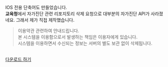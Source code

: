 IOS 전용 단축어도 만들었습니다.<br>
<b>교육청</b>에서 자가진단 관련 리포지토리 삭제 요청으로 대부분의 자가진단 API가 사라졌네요. 그래서 제가 직접 제작했습니다.

> 이용약관 관련하여 안내드립니다.<br>
> 본 시스템을 이용함으로서 발생하는 책임은 이용자에게 있습니다.<br>
> 시스템을 이용하면서 수신되는 정보는 서버의 별도 보관 없이 삭제됩니다.<br>


<br>[다운로드 하기](https://www.icloud.com/shortcuts/d1e14ff27a9842fa8cacda1858293b64)
